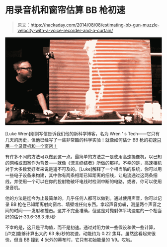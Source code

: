 # 用录音机和窗帘估算 BB 枪初速

> 原文：<https://hackaday.com/2014/08/08/estimating-bb-gun-muzzle-velocity-with-a-voice-recorder-and-a-curtain/>

![121786041305012580402601197_dietcokeandmentos](img/456143efcb7ebf73aceb10069674d26f.png)

[Luke Wren]刚刚写信告诉我们他的新科学博客，名为 Wren ' s Tech——它只有几天的历史，但他已经写了一些非常酷的科学实验！就像如何估计 BB 枪的初速[只用一个录音机和一个窗帘！](http://wrenstech.wordpress.com/2014/08/07/estimating-bb-muzzle-velocity-with-a-voice-recorder-and-a-curtain/)

有许多不同的方法可以做到这一点。最简单的方法之一是使用高速摄像机，以已知的网格或图案作为背景——就像《流言终结者》所做的那样。不幸的是，高速相机对于大多数爱好者来说是遥不可及的。[Luke]解释了一个相当酷的系统，你可以用一些电子设备来构建，其中你有两条相距已知距离的细线，让电流通过这两条细线，并使用一个可以在你的投射物破坏电线时检测中断的电路，或者，你可以使用录音机。

他的方法是迄今为止最简单的，几乎任何人都可以做到。通过使用声音，你可以记录 BB 枪在已知距离射向窗帘、墙壁或任何东西。拿起声音剪辑，测量两个声音之间的时间——发射和撞击。这并不完全准确，但这是对抛射体平均速度的一个相当好的估计:33.6-38.3 米/秒

不幸的是，这只是平均值，而不是初速。通过对阻力做一些假设和做一些计算，[卢克]能够计算出大约 63 米/秒的初速，动能约为 0.22 焦耳。虽然这看起来很快，但当 BB 撞到 4 米外的幕布时，它只有初始能量的 1/9。哎哟。